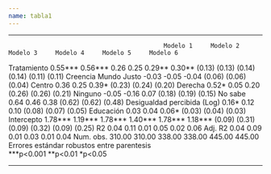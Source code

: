 ```yaml
---
name: tabla1
---
```


  -------------------------------------------- ------------ ------------ ------------ ------------ ------------ ------------
                                               Modelo 1     Modelo 2     Modelo 3     Modelo 4     Modelo 5     Modelo 6
  Tratamiento                                  0.55\*\*\*   0.56\*\*\*   0.26         0.25         0.29\*\*     0.30\*\*
                                               (0.13)       (0.13)       (0.14)       (0.14)       (0.11)       (0.11)
  Creencia Mundo Justo                                      -0.03                     -0.05                     -0.04
                                                            (0.06)                    (0.06)                    (0.04)
  Centro                                                    0.36                      0.25                      0.39\*
                                                            (0.23)                    (0.24)                    (0.20)
  Derecha                                                   0.52\*                    0.05                      0.20
                                                            (0.26)                    (0.26)                    (0.21)
  Ninguno                                                   -0.05                     -0.16                     0.07
                                                            (0.18)                    (0.19)                    (0.15)
  No sabe                                                   0.64                      0.46                      0.38
                                                            (0.62)                    (0.62)                    (0.48)
  Desigualdad percibida (Log)                               0.16\*                    0.12                      0.10
                                                            (0.08)                    (0.07)                    (0.05)
  Educación                                                 0.03                      0.04                      0.06\*
                                                            (0.03)                    (0.04)                    (0.03)
  Intercepto                                   1.78\*\*\*   1.19\*\*\*   1.78\*\*\*   1.40\*\*\*   1.78\*\*\*   1.18\*\*\*
                                               (0.09)       (0.31)       (0.09)       (0.32)       (0.09)       (0.25)
  R2                                           0.04         0.11         0.01         0.05         0.02         0.06
  Adj. R2                                      0.04         0.09         0.01         0.03         0.01         0.04
  Num. obs.                                    310.00       310.00       338.00       338.00       445.00       445.00
  Errores estándar robustos entre parentesis                                                                    
  \*\*\*p\<0.001 \*\*p\<0.01 \*p\<0.05                                                                          
  -------------------------------------------- ------------ ------------ ------------ ------------ ------------ ------------
